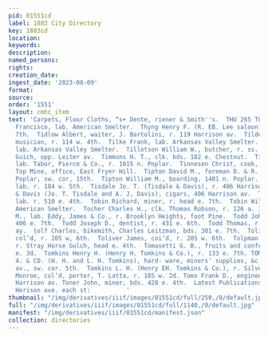 ```yaml
---
pid: 01551cd
label: 1883 City Directory
key: 1883cd
location: 
keywords: 
description: 
named_persons: 
rights: 
creation_date: 
ingest_date: '2023-08-09'
format: 
source: 
order: '1551'
layout: cmhc_item
text: 'Carpets, Floor Cloths, “s+ Dente, riener & Smith''s.  THU 265 TON        Thullen_
  Francisco, lab. American Smelter.  Thyng Henry F. (R. EB. Lee saloon), r. head e.
  7th.  Tidlow Albert, waiter, J. Bartolini, r. 119 Harrison av.  Tilden Charles,
  musician, r. 114 w. 4th.  Tilke Frank, lab. Arkansas Valley Smelter.  Tilke Oscar,
  lab. Arkansas Valley Smelter.  Tillotson William W., butcher, r. ss. California
  Guich, opp. Leiter av.  Timmons H. T., clk. bds. 182 e. Chestnut.  Tinnard Levi,
  lab. Tabor, Pierce & Co., r. 1015 n. Poplar.  Tinnesen Christ, cook, Capitol Hotel.  Tip
  Top Mine, office, East Fryer Hill.  Tipton David M., foreman D. & R. G. Ry., r.
  Poplar, sw. cor, 15th.  Tipton William M., boarding, 1401 n. Poplar.  Tirrell Fred,
  lab. r. 184 w. 5th.  Tisdale Jo. T. (Tisdale & Davis), r. 406 Harrison av.  Tisdale
  & Davis (Jo. T. Tisdale and A. J, Davis), cigars, 406 Harrison av.  Tobin James,
  lab. r. 510 e. 4th.  Tobin Richard, miner, r. head e. 7th.  Tobin William, lab.
  American Smelter.  Tocher Charles H., clk. Thomas Robson, r. 126 a. 3d.  Todd Harvey
  M., lab. Eddy, James & Co., r. Brooklyn Heights, foot Pine.  Todd John, miner, r.
  406 e. 7th.  Todd Joseph D., dentist, r. 431 e. 6th.  Todd Thomas, r. 217 Harrison
  ay.  {olf Charles, bikemith, Charles Leitzman, bds. 301 e. 7th.  Toliver Eliza Mrs.,
  col’d, r. 205 w, 6th.  Toliver James, coi’d, r. 205 w. 6th.  Tolpman August, miner,
  r. Stray Horse Gulch, head e. 4th.  Tomasetti G. B., fruits and confectionery, 220
  e. 3d.  Tomkins Henry H. (Henry H. Tomkins & Co.), r. 133 e. 7th. TOMKINS HENRY
  4. & CO. (H. H. and L. H. Tomkins), hard- ware, miners’ supplies, &c., Harrison
  av., sw. cor. 5th.  Tomkins L. H. (Henry EH. Tomkins & Co.), r. Silver Cliff. Tompkins
  Monroe, col’d, porter, T. Latta, r. 185 w. 2d. Toms Frank D., engineer, r. 1161
  Harrison av. Toner John, miner, bds. 428 e. 4th.  Latest Publications sccketore,
  Herison ave. each st:          '
thumbnail: "/img/derivatives/iiif/images/01551cd/full/250,/0/default.jpg"
full: "/img/derivatives/iiif/images/01551cd/full/1140,/0/default.jpg"
manifest: "/img/derivatives/iiif/01551cd/manifest.json"
collection: directories
---
```

